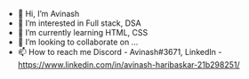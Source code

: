 - 👋 Hi, I’m Avinash
- 👀 I’m interested in Full stack, DSA
- 🌱 I’m currently learning HTML, CSS
- 💞️ I’m looking to collaborate on ...
- 📫 How to reach me Discord - Avinash#3671, LinkedIn - https://www.linkedin.com/in/avinash-haribaskar-21b298251/

<!---
avin4930c/avin4930c is a ✨ special ✨ repository because its `README.md` (this file) appears on your GitHub profile.
You can click the Preview link to take a look at your changes.
--->
